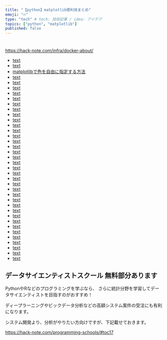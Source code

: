 ```yaml
---
title: "【python】matplotlib便利技まとめ"
emoji: "🔥"
type: "tech" # tech: 技術記事 / idea: アイデア
topics: ["python", "matplotlib"]
published: false
---
```


#
https://hack-note.com/infra/docker-about/
- [text](https://hack-note.com/python-matplotlib-multiple-graphs)
- [text](https://hack-note.com/python-matplotlib-text)
- [matplotlibで色を自由に指定する方法](https://hack-note.com/python-matplotlib-color)
- [text](https://hack-note.com/python-matplotlib-line-graph)
- [text](https://hack-note.com/python-matplotlib-contour)
- [text](https://hack-note.com/python-matplotlib-xlim)
- [text](https://hack-note.com/python-matplotlib-scatter-plot)
- [text](https://hack-note.com/python-matplotlib-scatter-plot-3d)
- [text](https://hack-note.com/python-matplotlib-usage-guide)
- [text](https://hack-note.com/python-matplotlib-usage-guide-position)
- [text](https://hack-note.com/python-matplotlib-install)
- [text](https://hack-note.com/python-matplotlib-imshow)
- [text](https://hack-note.com/python-matplotlib-jupyter)
- [text](https://hack-note.com/python-matplotlib-cmap)
- [text](https://hack-note.com/python-matplotlib-graph-type)
- [text](https://hack-note.com/python-matplotlib-label)
- [text](https://hack-note.com/python-matplotlib-multiple-graphs-stack)
- [text](https://hack-note.com/python-matplotlib-japanese)
- [text](https://hack-note.com/python-matplotlib-japanese-garbled-characters)
- [text](https://hack-note.com/python-matplotlib-boxplot)
- [text](https://hack-note.com/python-matplotlib-heatmap)
- [text](https://hack-note.com/python-matplotlib-colormap)
- [text](https://hack-note.com/python-matplotlib-animation)
- [text](https://hack-note.com/python-matplotlib-histogram)
- [text](https://hack-note.com/python-matplotlib-quiver)
- [text](https://hack-note.com/python-matplotlib-subplot)
- [text](https://hack-note.com/python-matplotlib-axes)
- [text](https://hack-note.com/python-matplotlib-hist)
- [text](https://hack-note.com/python-matplotlib-xticks)
- [text](https://hack-note.com/python-matplotlib-graphs)
- [text](https://hack-note.com/python-matplotlib-graphs-size)
- [text](https://hack-note.com/python-matplotlib-savefig)
- [text](https://hack-note.com/python-matplotlib-grid)
- [text](https://hack-note.com/python-matplotlib-log)
- [text](https://hack-note.com/python-matplotlib-legend)
- [text](https://hack-note.com/python-matplotlib-arrow)
- [text](https://hack-note.com/python-matplotlib-xlabel)
- [text](https://hack-note.com/python-matplotlib-cm)

## データサイエンティストスクール 無料部分あります
PythonやRなどのプログラミングを学ぶなら、
さらに統計分野を学習してデータサイエンティストを目指すのがおすすめ！

ディープラーニングやビックデータ分析などの高額システム案件の受注にも有利になります。

システム開発より、分析がやりたい方向けですが、下記載せておきます。

https://hack-note.com/programming-schools/#toc17


